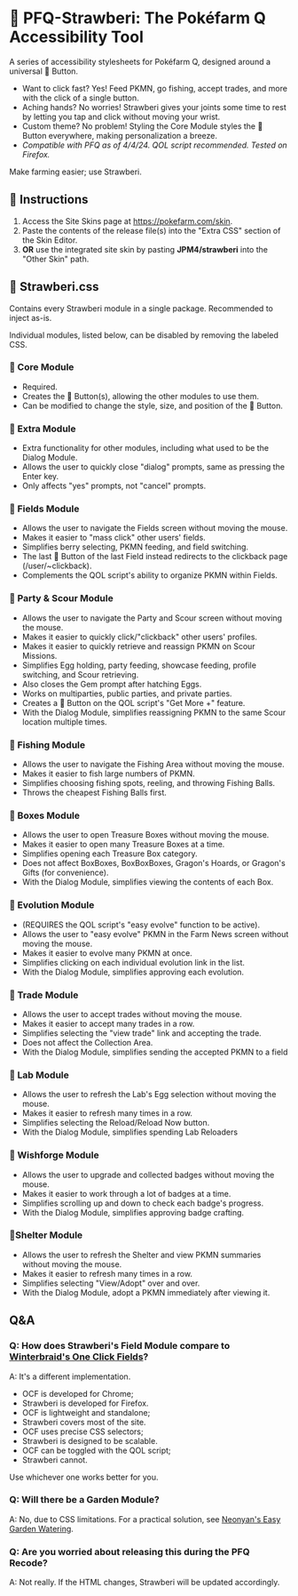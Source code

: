 # 🍓 PFQ-Strawberi: The Pokéfarm Q Accessibility Tool

A series of accessibility stylesheets for Pokéfarm Q, designed around a universal 🍓 Button.
- Want to click fast? Yes! Feed PKMN, go fishing, accept trades, and more with the click of a single button.
- Aching hands? No worries! Strawberi gives your joints some time to rest by letting you tap and click without moving your wrist.
- Custom theme? No problem! Styling the Core Module styles the 🍓 Button everywhere, making personalization a breeze.
- *Compatible with PFQ as of 4/4/24. QOL script recommended. Tested on Firefox.*

Make farming easier; use Strawberi.

## 🍓 Instructions
1. Access the Site Skins page at https://pokefarm.com/skin.
2. Paste the contents of the release file(s) into the "Extra CSS" section of the Skin Editor.
3. **OR** use the integrated site skin by pasting **JPM4/strawberi** into the "Other Skin" path.

## 🍓 Strawberi.css
Contains every Strawberi module in a single package. Recommended to inject as-is.

Individual modules, listed below, can be disabled by removing the labeled CSS.

### 🍓 Core Module
- Required.
- Creates the 🍓 Button(s), allowing the other modules to use them.
- Can be modified to change the style, size, and position of the 🍓 Button.

### 🍓 Extra Module
- Extra functionality for other modules, including what used to be the Dialog Module.
- Allows the user to quickly close "dialog" prompts, same as pressing the Enter key.
- Only affects "yes" prompts, not "cancel" prompts.

### 🍓 Fields Module
- Allows the user to navigate the Fields screen without moving the mouse.
- Makes it easier to "mass click" other users' fields.
- Simplifies berry selecting, PKMN feeding, and field switching.
- The last 🍓 Button of the last Field instead redirects to the clickback page (/user/~clickback).
- Complements the QOL script's ability to organize PKMN within Fields.

### 🍓 Party & Scour Module
- Allows the user to navigate the Party and Scour screen without moving the mouse.
- Makes it easier to quickly click/"clickback" other users' profiles.
- Makes it easier to quickly retrieve and reassign PKMN on Scour Missions.
- Simplifies Egg holding, party feeding, showcase feeding, profile switching, and Scour retrieving.
- Also closes the Gem prompt after hatching Eggs.
- Works on multiparties, public parties, and private parties.
- Creates a 🍓 Button on the QOL script's "Get More +" feature.
- With the Dialog Module, simplifies reassigning PKMN to the same Scour location multiple times.

### 🍓 Fishing Module
- Allows the user to navigate the Fishing Area without moving the mouse.
- Makes it easier to fish large numbers of PKMN.
- Simplifies choosing fishing spots, reeling, and throwing Fishing Balls.
- Throws the cheapest Fishing Balls first.

### 🍓 Boxes Module
- Allows the user to open Treasure Boxes without moving the mouse.
- Makes it easier to open many Treasure Boxes at a time.
- Simplifies opening each Treasure Box category.
- Does not affect BoxBoxes, BoxBoxBoxes, Gragon's Hoards, or Gragon's Gifts (for convenience).
- With the Dialog Module, simplifies viewing the contents of each Box.

### 🍓 Evolution Module
- (REQUIRES the QOL script's "easy evolve" function to be active).
- Allows the user to "easy evolve" PKMN in the Farm News screen without moving the mouse.
- Makes it easier to evolve many PKMN at once.
- Simplifies clicking on each individual evolution link in the list.
- With the Dialog Module, simplifies approving each evolution.

### 🍓 Trade Module
- Allows the user to accept trades without moving the mouse.
- Makes it easier to accept many trades in a row.
- Simplifies selecting the "view trade" link and accepting the trade.
- Does not affect the Collection Area.
- With the Dialog Module, simplifies sending the accepted PKMN to a field

### 🍓 Lab Module
- Allows the user to refresh the Lab's Egg selection without moving the mouse.
- Makes it easier to refresh many times in a row.
- Simplifies selecting the Reload/Reload Now button.
- With the Dialog Module, simplifies spending Lab Reloaders

### 🍓 Wishforge Module
- Allows the user to upgrade and collected badges without moving the mouse.
- Makes it easier to work through a lot of badges at a time.
- Simplifies scrolling up and down to check each badge's progress.
- With the Dialog Module, simplifies approving badge crafting.

### 🍓Shelter Module
- Allows the user to refresh the Shelter and view PKMN summaries without moving the mouse.
- Makes it easier to refresh many times in a row.
- Simplifies selecting "View/Adopt" over and over.
- With the Dialog Module, adopt a PKMN immediately after viewing it.

## Q&A

### Q: How does Strawberi's Field Module compare to [Winterbraid's One Click Fields](https://pfq.link/~Mzx6)?
A: It's a different implementation.
- OCF is developed for Chrome;
- Strawberi is developed for Firefox.
- OCF is lightweight and standalone;
- Strawberi covers most of the site.
- OCF uses precise CSS selectors;
- Strawberi is designed to be scalable.
- OCF can be toggled with the QOL script;
- Strawberi cannot.

Use whichever one works better for you.

### Q: Will there be a Garden Module?
A: No, due to CSS limitations. For a practical solution, see [Neonyan's Easy Garden Watering](https://pfq.link/~V9yD).

### Q: Are you worried about releasing this during the PFQ Recode?
A: Not really. If the HTML changes, Strawberi will be updated accordingly.
